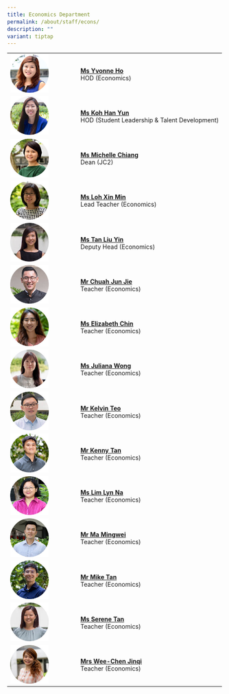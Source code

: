 ```yaml
---
title: Economics Department
permalink: /about/staff/econs/
description: ""
variant: tiptap
---
```

<table style="minWidth: 50px">
<colgroup>
<col>
<col>
</colgroup>
<tbody>
<tr>
<td rowspan="1" colspan="1"><a class="isomer-image-wrapper" href="mailto:yvonne.ho@ejc.edu.sg"><img style="width: 60%;" height="auto" width="100%" alt="" src="/images/Staff/Econs_Yvonne_Ho.jpg"></a>
</td>
<td rowspan="1" colspan="1">
<p><strong><a href="mailto:yvonne.ho@ejc.edu.sg" rel="noopener nofollow" target="_blank">Ms Yvonne Ho</a></strong>
<br>HOD (Economics)</p>
</td>
</tr>
<tr>
<td rowspan="1" colspan="1"><a class="isomer-image-wrapper" href="mailto:koh.han.yun@ejc.edu.sg"><img style="width: 60%;" height="auto" width="100%" src="/images/Staff/Econs_KohHanYun_s.jpg"></a>
</td>
<td rowspan="1" colspan="1">
<p><strong><a href="mailto:koh.han.yun@ejc.edu.sg" rel="noopener noreferrer nofollow" target="_blank">Ms Koh Han Yun</a></strong> 
<br>HOD (Student Leadership &amp; Talent Development)</p>
</td>
</tr>
<tr>
<td rowspan="1" colspan="1"><a class="isomer-image-wrapper" href="mailto:michelle.chiang@ejc.edu.sg"><img style="width: 60%;" height="auto" width="100%" src="/images/Staff/Econs-Michelle-Chiang_s.jpg"></a>
</td>
<td rowspan="1" colspan="1">
<p><strong><a href="mailto:michelle.chiang@ejc.edu.sg" rel="noopener noreferrer nofollow" target="_blank">Ms Michelle Chiang</a></strong> 
<br>Dean (JC2)</p>
</td>
</tr>
<tr>
<td rowspan="1" colspan="1"><a class="isomer-image-wrapper" href="mailto:loh.xin.min@ejc.edu.sg"><img style="width: 60%;" height="auto" width="100%" src="/images/Staff/Econs-Loh-Xin-Min_s.jpg"></a>
</td>
<td rowspan="1" colspan="1">
<p><strong><a href="mailto:loh.xin.min@ejc.edu.sg" rel="noopener noreferrer nofollow" target="_blank">Ms Loh Xin Min</a></strong> 
<br>Lead Teacher (Economics)</p>
</td>
</tr>
<tr>
<td rowspan="1" colspan="1"><a class="isomer-image-wrapper" href="mailto:tan.liu.yin@ejc.edu.sg"><img style="width: 60%;" height="auto" width="100%" src="/images/Staff/Econs-Tan-Liu-Yin_s.jpg"></a>
</td>
<td rowspan="1" colspan="1">
<p><strong><a href="mailto:tan.liu.yin@ejc.edu.sg" rel="noopener noreferrer nofollow" target="_blank">Ms Tan Liu Yin</a></strong> 
<br>Deputy Head (Economics)</p>
<p></p>
<p></p>
<p></p>
</td>
</tr>
<tr>
<td rowspan="1" colspan="1"><a class="isomer-image-wrapper" href="mailto:chuah.jun.jie@ejc.edu.sg"><img style="width: 60%;" height="auto" width="100%" src="/images/Staff/econs-chuah-jj_s.jpg"></a>
</td>
<td rowspan="1" colspan="1">
<p><strong><a href="mailto:chuah.jun.jie@ejc.edu.sg" rel="noopener noreferrer nofollow" target="_blank">Mr Chuah Jun Jie</a></strong> 
<br>Teacher (Economics)</p>
</td>
</tr>
<tr>
<td rowspan="1" colspan="1"><a class="isomer-image-wrapper" href="mailto:elizabeth.chin@ejc.edu.sg"><img style="width: 60%;" height="auto" width="100%" src="/images/Staff/Econs-Elizabeth-Chin_s.jpg"></a>
</td>
<td rowspan="1" colspan="1">
<p><strong><a href="mailto:elizabeth.chin@ejc.edu.sg" rel="noopener noreferrer nofollow" target="_blank">Ms Elizabeth Chin</a></strong> 
<br>Teacher (Economics)</p>
</td>
</tr>
<tr>
<td rowspan="1" colspan="1"><a class="isomer-image-wrapper" href="mailto:juliana.wong@ejc.edu.sg"><img style="width: 60%;" height="auto" width="100%" src="/images/Staff/econs-juliana-wong_s.jpg"></a>
</td>
<td rowspan="1" colspan="1">
<p><strong><a href="mailto:juliana.wong@ejc.edu.sg" rel="noopener noreferrer nofollow" target="_blank">Ms Juliana Wong</a></strong> 
<br>Teacher (Economics)</p>
</td>
</tr>
<tr>
<td rowspan="1" colspan="1"><a class="isomer-image-wrapper" href="mailto:kelvin.teo@ejc.edu.sg"><img style="width: 60%;" height="auto" width="100%" src="/images/Staff/Econs_KelvinTeo_s.jpg"></a>
</td>
<td rowspan="1" colspan="1">
<p><strong><a href="mailto:kelvin.teo@ejc.edu.sg" rel="noopener noreferrer nofollow" target="_blank">Mr Kelvin Teo</a></strong> 
<br>Teacher (Economics)</p>
</td>
</tr>
<tr>
<td rowspan="1" colspan="1"><a class="isomer-image-wrapper" href="mailto:kenny.tan@ejc.edu.sg"><img style="width: 60%;" height="auto" width="100%" src="/images/Staff/Econs_Kenny_Tan.jpg"></a>
</td>
<td rowspan="1" colspan="1">
<p><strong><a href="mailto:kenny.tan@ejc.edu.sg" rel="noopener noreferrer nofollow" target="_blank">Mr Kenny Tan</a></strong> 
<br>Teacher (Economics)</p>
</td>
</tr>
<tr>
<td rowspan="1" colspan="1"><a class="isomer-image-wrapper" href="mailto:lim.lyn.na@ejc.edu.sg"><img style="width: 60%;" height="auto" width="100%" src="/images/Staff/Econs_Lim_LynNa_s.jpg"></a>
</td>
<td rowspan="1" colspan="1">
<p><strong><a href="mailto:lim.lyn.na@ejc.edu.sg" rel="noopener noreferrer nofollow" target="_blank">Ms Lim Lyn Na</a></strong> 
<br>Teacher (Economics)</p>
</td>
</tr>
<tr>
<td rowspan="1" colspan="1"><a class="isomer-image-wrapper" href="mailto:ma.mingwei@ejc.edu.sg"><img style="width: 60%;" height="auto" width="100%" src="/images/Staff/Econs-Mingwei_s.jpg"></a>
</td>
<td rowspan="1" colspan="1">
<p><strong><a href="mailto:ma.mingwei@ejc.edu.sg" rel="noopener noreferrer nofollow" target="_blank">Mr Ma Mingwei</a></strong> 
<br>Teacher (Economics)</p>
</td>
</tr>
<tr>
<td rowspan="1" colspan="1"><a class="isomer-image-wrapper" href="mailto:mike.tan@ejc.edu.sg"><img style="width: 60%;" height="auto" width="100%" alt="" src="/images/Staff/Econs_MikeTan.jpg"></a>
</td>
<td rowspan="1" colspan="1">
<p><strong><a href="mailto:mike.tan@ejc.edu.sg" rel="noopener noreferrer nofollow" target="_blank">Mr Mike Tan</a></strong>
<br>Teacher (Economics)</p>
</td>
</tr>
<tr>
<td rowspan="1" colspan="1"><a class="isomer-image-wrapper" href="mailto:serene.tan@ejc.edu.sg"><img style="width: 60%;" height="auto" width="100%" src="/images/Staff/Econs-Serene-Tan_s.jpg"></a>
</td>
<td rowspan="1" colspan="1">
<p><strong><a href="mailto:serene.tan@ejc.edu.sg" rel="noopener noreferrer nofollow" target="_blank">Ms Serene Tan</a></strong> 
<br>Teacher (Economics)</p>
</td>
</tr>
<tr>
<td rowspan="1" colspan="1"><a class="isomer-image-wrapper" href="mailto:wee.chen.jinqi@ejc.edu.sg"><img style="width: 60%;" height="auto" width="100%" src="/images/Staff/Econs-Chen-Jinqi_s.jpg"></a>
</td>
<td rowspan="1" colspan="1">
<p><strong><a href="mailto:wee.chen.jinqi@ejc.edu.sg" rel="noopener noreferrer nofollow" target="_blank">Mrs Wee-Chen Jinqi</a></strong> 
<br>Teacher (Economics)</p>
</td>
</tr>
</tbody>
</table>
<p></p>
<p></p>
<p></p>
<p></p>
<p></p>
<p></p>